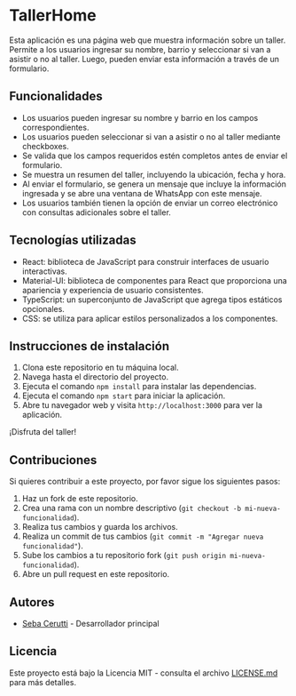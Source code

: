 # TallerHome

Esta aplicación es una página web que muestra información sobre un taller. Permite a los usuarios ingresar su nombre, barrio y seleccionar si van a asistir o no al taller. Luego, pueden enviar esta información a través de un formulario.

## Funcionalidades

- Los usuarios pueden ingresar su nombre y barrio en los campos correspondientes.
- Los usuarios pueden seleccionar si van a asistir o no al taller mediante checkboxes.
- Se valida que los campos requeridos estén completos antes de enviar el formulario.
- Se muestra un resumen del taller, incluyendo la ubicación, fecha y hora.
- Al enviar el formulario, se genera un mensaje que incluye la información ingresada y se abre una ventana de WhatsApp con este mensaje.
- Los usuarios también tienen la opción de enviar un correo electrónico con consultas adicionales sobre el taller.

## Tecnologías utilizadas

- React: biblioteca de JavaScript para construir interfaces de usuario interactivas.
- Material-UI: biblioteca de componentes para React que proporciona una apariencia y experiencia de usuario consistentes.
- TypeScript: un superconjunto de JavaScript que agrega tipos estáticos opcionales.
- CSS: se utiliza para aplicar estilos personalizados a los componentes.

## Instrucciones de instalación

1. Clona este repositorio en tu máquina local.
2. Navega hasta el directorio del proyecto.
3. Ejecuta el comando `npm install` para instalar las dependencias.
4. Ejecuta el comando `npm start` para iniciar la aplicación.
5. Abre tu navegador web y visita `http://localhost:3000` para ver la aplicación.

¡Disfruta del taller!

## Contribuciones

Si quieres contribuir a este proyecto, por favor sigue los siguientes pasos:

1. Haz un fork de este repositorio.
2. Crea una rama con un nombre descriptivo (`git checkout -b mi-nueva-funcionalidad`).
3. Realiza tus cambios y guarda los archivos.
4. Realiza un commit de tus cambios (`git commit -m "Agregar nueva funcionalidad"`).
5. Sube los cambios a tu repositorio fork (`git push origin mi-nueva-funcionalidad`).
6. Abre un pull request en este repositorio.

## Autores

- [Seba Cerutti](https://github.com/Scerutti) - Desarrollador principal

## Licencia

Este proyecto está bajo la Licencia MIT - consulta el archivo [LICENSE.md](LICENSE.md) para más detalles.
